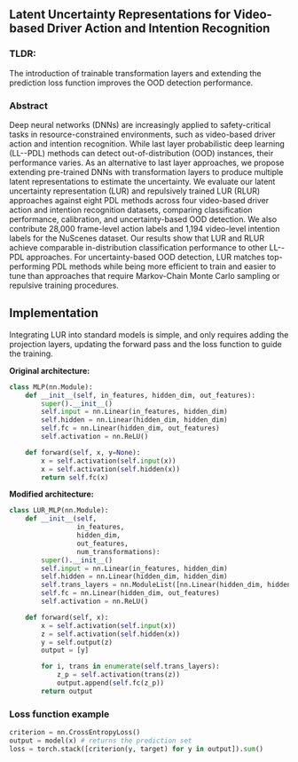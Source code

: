 ## Latent Uncertainty Representations for Video-based Driver Action and Intention Recognition

### TLDR:
The introduction of trainable transformation layers and extending the prediction loss function improves the OOD detection performance.

### Abstract
Deep neural networks (DNNs) are increasingly applied to safety-critical tasks in resource-constrained environments, such as video-based driver action and intention recognition. While last layer probabilistic deep learning (LL--PDL) methods can detect out-of-distribution (OOD) instances, their performance varies. As an alternative to last layer approaches, we propose extending pre-trained DNNs with transformation layers to produce multiple latent representations to estimate the uncertainty. We evaluate our latent uncertainty representation (LUR) and repulsively trained LUR (RLUR) approaches against eight PDL methods across four video-based driver action and intention recognition datasets, comparing classification performance, calibration, and uncertainty-based OOD detection. We also contribute 28,000 frame-level action labels and 1,194 video-level intention labels for the NuScenes dataset. Our results show that LUR and RLUR achieve comparable in-distribution classification performance to other LL--PDL approaches. For uncertainty-based OOD detection, LUR matches top-performing PDL methods while being more efficient to train and easier to tune than approaches that require Markov-Chain Monte Carlo sampling or repulsive training procedures.



## Implementation
Integrating LUR into standard models is simple, and only requires adding the projection layers, updating the forward pass and the loss function to guide the training. 

**Original architecture:**
```python 
class MLP(nn.Module):
    def __init__(self, in_features, hidden_dim, out_features):
        super().__init__()
        self.input = nn.Linear(in_features, hidden_dim)
        self.hidden = nn.Linear(hidden_dim, hidden_dim)
        self.fc = nn.Linear(hidden_dim, out_features)
        self.activation = nn.ReLU()

    def forward(self, x, y=None):
        x = self.activation(self.input(x))
        x = self.activation(self.hidden(x))
        return self.fc(x)
```
**Modified architecture:**
```python 
class LUR_MLP(nn.Module):
    def __init__(self,
                 in_features,
                 hidden_dim,
                 out_features,
                 num_transformations):
        super().__init__()
        self.input = nn.Linear(in_features, hidden_dim)
        self.hidden = nn.Linear(hidden_dim, hidden_dim)
        self.trans_layers = nn.ModuleList([nn.Linear(hidden_dim, hidden_dim) for _ in range(num_transformations)])
        self.fc = nn.Linear(hidden_dim, out_features)
        self.activation = nn.ReLU()

    def forward(self, x):
        x = self.activation(self.input(x))
        z = self.activation(self.hidden(x))
        y = self.output(z)
        output = [y]

        for i, trans in enumerate(self.trans_layers):
            z_p = self.activation(trans(z))
            output.append(self.fc(z_p))
        return output
```

### Loss function example

```python
criterion = nn.CrossEntropyLoss()
output = model(x) # returns the prediction set
loss = torch.stack([criterion(y, target) for y in output]).sum()
```

